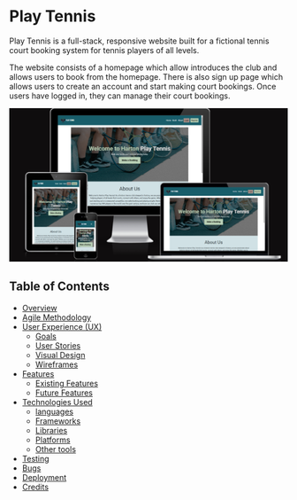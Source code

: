 # Play Tennis

Play Tennis is a full-stack, responsive website built for a fictional tennis court booking system for tennis players of all levels.

The website consists of a homepage which allow introduces the club and allows users to book from the homepage. There is also sign up page which allows users to create an account and start making court bookings. Once users have logged in, they can manage their court bookings.

<p align="center">
  <img src="booking/static/booking/images/responsiveness.png" alt="Website appearance on all devices">
</p>

## Table of Contents

- [Overview](#overview)
- [Agile Methodology](#agile-methodology)
- [User Experience (UX)](#user-experience-ux)
  - [Goals](#goals)
  - [User Stories](#user-stories)
  - [Visual Design](#visual-design)
  - [Wireframes](#wireframes)
- [Features](#features)
  - [Existing Features](#existing-features)
  - [Future Features](#future-features)
- [Technologies Used](#technologies-used)
  - [languages](#Languages)
  - [Frameworks](#frameworks)
  - [Libraries](#libraries)
  - [Platforms](#platforms)
  - [Other tools](#other-tools)
- [Testing](#testing)
- [Bugs](#bugs)
- [Deployment](#deployment)
- [Credits](#credits)
